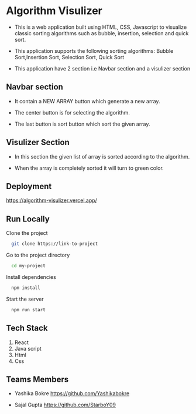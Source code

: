 
# Algorithm Visulizer 

- This is a web application built using HTML, CSS, Javascript to visualize classic sorting algorithms such as bubble, insertion, selection and  quick sort.

- This application supports the following sorting algorithms: Bubble Sort,Insertion Sort, Selection Sort, Quick Sort

- This application have 2 section i.e Navbar section and a visulizer section 

## Navbar section

- It contain a NEW ARRAY button which generate a new array.
 
- The center button is for selecting the algorithm.

- The last button is sort button which sort the given array.

## Visulizer Section 

- In this section the given list of array is sorted according to the algorithm.

- When the array is completely sorted it will turn to green color.
 
## Deployment

https://algorithm-visulizer.vercel.app/


## Run Locally

Clone the project

```bash
  git clone https://link-to-project
```

Go to the project directory

```bash
  cd my-project
```

Install dependencies

```bash
  npm install
```

Start the server

```bash
  npm run start
```


## Tech Stack

1. React
2. Java script
3. Html
4. Css


## Teams Members 

- Yashika Bokre  https://github.com/Yashikabokre

- Sajal Gupta https://github.com/StarboY09

